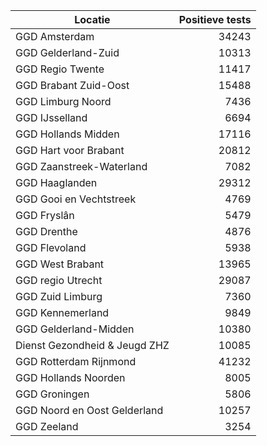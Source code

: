 | Locatie | Positieve tests |
|---------|----------------:|
| GGD Amsterdam                            | 34243 |
| GGD Gelderland-Zuid                      | 10313 |
| GGD Regio Twente                         | 11417 |
| GGD Brabant Zuid-Oost                    | 15488 |
| GGD Limburg Noord                        |  7436 |
| GGD IJsselland                           |  6694 |
| GGD Hollands Midden                      | 17116 |
| GGD Hart voor Brabant                    | 20812 |
| GGD Zaanstreek-Waterland                 |  7082 |
| GGD Haaglanden                           | 29312 |
| GGD Gooi en Vechtstreek                  |  4769 |
| GGD Fryslân                              |  5479 |
| GGD Drenthe                              |  4876 |
| GGD Flevoland                            |  5938 |
| GGD West Brabant                         | 13965 |
| GGD regio Utrecht                        | 29087 |
| GGD Zuid Limburg                         |  7360 |
| GGD Kennemerland                         |  9849 |
| GGD Gelderland-Midden                    | 10380 |
| Dienst Gezondheid & Jeugd ZHZ            | 10085 |
| GGD Rotterdam Rijnmond                   | 41232 |
| GGD Hollands Noorden                     |  8005 |
| GGD Groningen                            |  5806 |
| GGD Noord en Oost Gelderland             | 10257 |
| GGD Zeeland                              |  3254 |
